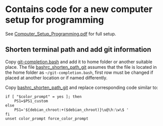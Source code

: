 # Contains code for a new computer setup for programming

See [Computer_Setup_Programming.pdf](./Computer_Setup_Programming.pdf) for full setup.

## Shorten terminal path and add git information
Copy [git-completion.bash](./git-completion.bash) and add it to home folder or another suitable place. The file [bashrc_shorten_path_git](./bashrc_shorten_path_git) assumes that the file is located in the home folder as `~/git-completion.bash`, first row must be changed if placed at another location or if named differently.

Copy [bashrc_shorten_path_git](./bashrc_shorten_path_git) and replace corresponding code similar to:
```
if [ "$color_prompt" = yes ]; then
    PS1=$PS1_custom
else
    PS1='${debian_chroot:+($debian_chroot)}\u@\h:\w\$ '
fi
unset color_prompt force_color_prompt
```
